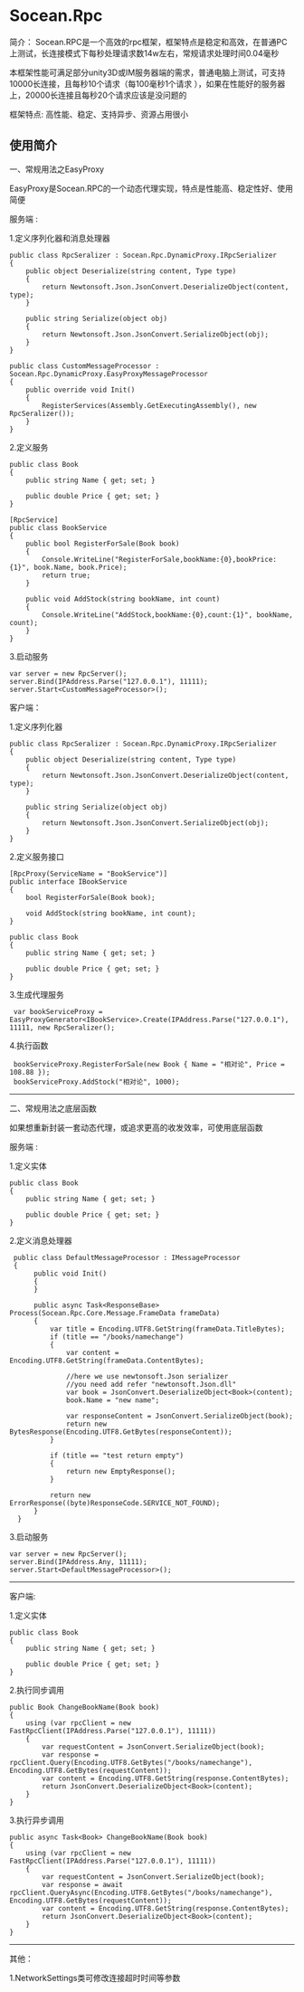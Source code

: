 # Socean.Rpc
 
简介：
Socean.RPC是一个高效的rpc框架，框架特点是稳定和高效，在普通PC上测试，长连接模式下每秒处理请求数14w左右，常规请求处理时间0.04毫秒

本框架性能可满足部分unity3D或IM服务器端的需求，普通电脑上测试，可支持10000长连接，且每秒10个请求（每100毫秒1个请求 ），如果在性能好的服务器上，20000长连接且每秒20个请求应该是没问题的
  
框架特点:
高性能、稳定、支持异步、资源占用很小
  
  使用简介
  -------------------------------------------------------------------
  一、常规用法之EasyProxy
 
  EasyProxy是Socean.RPC的一个动态代理实现，特点是性能高、稳定性好、使用简便
  
  服务端 :
  
  1.定义序列化器和消息处理器
    
    public class RpcSeralizer : Socean.Rpc.DynamicProxy.IRpcSerializer
    {
        public object Deserialize(string content, Type type)
        {
            return Newtonsoft.Json.JsonConvert.DeserializeObject(content, type);
        }

        public string Serialize(object obj)
        {
            return Newtonsoft.Json.JsonConvert.SerializeObject(obj);
        }
    }   
    
    public class CustomMessageProcessor : Socean.Rpc.DynamicProxy.EasyProxyMessageProcessor
    {
        public override void Init()
        {
            RegisterServices(Assembly.GetExecutingAssembly(), new RpcSeralizer());
        }
    }
    
 2.定义服务
 
    public class Book
    {
        public string Name { get; set; }

        public double Price { get; set; }
    }

    [RpcService]
    public class BookService
    {
        public bool RegisterForSale(Book book)
        {
            Console.WriteLine("RegisterForSale,bookName:{0},bookPrice:{1}", book.Name, book.Price);
            return true;
        }

        public void AddStock(string bookName, int count)
        {
            Console.WriteLine("AddStock,bookName:{0},count:{1}", bookName, count);
        }
    }
    
 3.启动服务
 
    var server = new RpcServer();
    server.Bind(IPAddress.Parse("127.0.0.1"), 11111);
    server.Start<CustomMessageProcessor>();
 
 
 客户端：
 
  1.定义序列化器
  
    public class RpcSeralizer : Socean.Rpc.DynamicProxy.IRpcSerializer
    {
        public object Deserialize(string content, Type type)
        {
            return Newtonsoft.Json.JsonConvert.DeserializeObject(content, type);
        }

        public string Serialize(object obj)
        {
            return Newtonsoft.Json.JsonConvert.SerializeObject(obj);
        }
    }
    
   2.定义服务接口 
   
    [RpcProxy(ServiceName = "BookService")]
    public interface IBookService
    {
        bool RegisterForSale(Book book);

        void AddStock(string bookName, int count);
    }

    public class Book
    {
        public string Name { get; set; }

        public double Price { get; set; }
    }
    
   3.生成代理服务
   
     var bookServiceProxy = EasyProxyGenerator<IBookService>.Create(IPAddress.Parse("127.0.0.1"), 11111, new RpcSeralizer();
   
   4.执行函数
   
     bookServiceProxy.RegisterForSale(new Book { Name = "相对论", Price = 108.88 });
     bookServiceProxy.AddStock("相对论", 1000);
 
 
 -------------------------------------------------------------------
  二、常规用法之底层函数
  
  如果想重新封装一套动态代理，或追求更高的收发效率，可使用底层函数
  
  服务端 :

  1.定义实体
  
    public class Book
    {
        public string Name { get; set; }
        
        public double Price { get; set; }
    } 
 
  2.定义消息处理器
 
     public class DefaultMessageProcessor : IMessageProcessor
     {
          public void Init()
          {          
          }

          public async Task<ResponseBase> Process(Socean.Rpc.Core.Message.FrameData frameData)
          {
              var title = Encoding.UTF8.GetString(frameData.TitleBytes);
              if (title == "/books/namechange")
              {
                  var content = Encoding.UTF8.GetString(frameData.ContentBytes);

                  //here we use newtonsoft.Json serializer 
                  //you need add refer "newtonsoft.Json.dll"
                  var book = JsonConvert.DeserializeObject<Book>(content);
                  book.Name = "new name";

                  var responseContent = JsonConvert.SerializeObject(book);
                  return new BytesResponse(Encoding.UTF8.GetBytes(responseContent));
              }

              if (title == "test return empty")
              {
                  return new EmptyResponse();
              }

              return new ErrorResponse((byte)ResponseCode.SERVICE_NOT_FOUND);
          }
      }


  3.启动服务
  
    var server = new RpcServer();
    server.Bind(IPAddress.Any, 11111);       
    server.Start<DefaultMessageProcessor>();  
  
  -------------------------------------------------------------------

  客户端:
  
  1.定义实体
  
    public class Book
    {
        public string Name { get; set; }
        
        public double Price { get; set; }
    }
 
 
  2.执行同步调用
  
    public Book ChangeBookName(Book book)
    {
        using (var rpcClient = new FastRpcClient(IPAddress.Parse("127.0.0.1"), 11111))
        {
            var requestContent = JsonConvert.SerializeObject(book);
            var response = rpcClient.Query(Encoding.UTF8.GetBytes("/books/namechange"), Encoding.UTF8.GetBytes(requestContent));
            var content = Encoding.UTF8.GetString(response.ContentBytes);
            return JsonConvert.DeserializeObject<Book>(content);
        }
    }
    
  3.执行异步调用
  
    public async Task<Book> ChangeBookName(Book book)
    {
        using (var rpcClient = new FastRpcClient(IPAddress.Parse("127.0.0.1"), 11111))
        {
            var requestContent = JsonConvert.SerializeObject(book);
            var response = await rpcClient.QueryAsync(Encoding.UTF8.GetBytes("/books/namechange"), Encoding.UTF8.GetBytes(requestContent));
            var content = Encoding.UTF8.GetString(response.ContentBytes);
            return JsonConvert.DeserializeObject<Book>(content);
        }
    }
    
  -------------------------------------------------------------------
  
  其他：
     
  1.NetworkSettings类可修改连接超时时间等参数  
  
  
